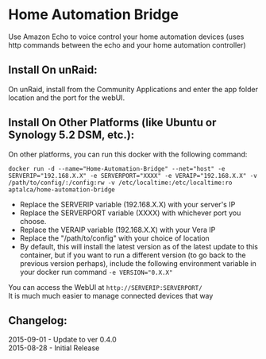 # Home Automation Bridge

Use Amazon Echo to voice control your home automation devices (uses http commands between the echo and your home automation controller)

## Install On unRaid:

On unRaid, install from the Community Applications and enter the app folder location and the port for the webUI.


## Install On Other Platforms (like Ubuntu or Synology 5.2 DSM, etc.):

On other platforms, you can run this docker with the following command:

```docker run -d --name="Home-Automation-Bridge" --net="host" -e SERVERIP="192.168.X.X" -e SERVERPORT="XXXX" -e VERAIP="192.168.X.X" -v /path/to/config/:/config:rw -v /etc/localtime:/etc/localtime:ro aptalca/home-automation-bridge```

- Replace the SERVERIP variable (192.168.X.X) with your server's IP
- Replace the SERVERPORT variable (XXXX) with whichever port you choose.
- Replace the VERAIP variable (192.168.X.X) with your Vera IP
- Replace the "/path/to/config" with your choice of location
- By default, this will install the latest version as of the latest update to this container, but if you want to run a different version (to go back to the previous version perhaps), include the following environment variable in your docker run command `-e VERSION="0.X.X"`
  
You can access the WebUI at `http://SERVERIP:SERVERPORT/`  
It is much much easier to manage connected devices that way
  
## Changelog:  
2015-09-01 - Update to ver 0.4.0  
2015-08-28 - Initial Release

